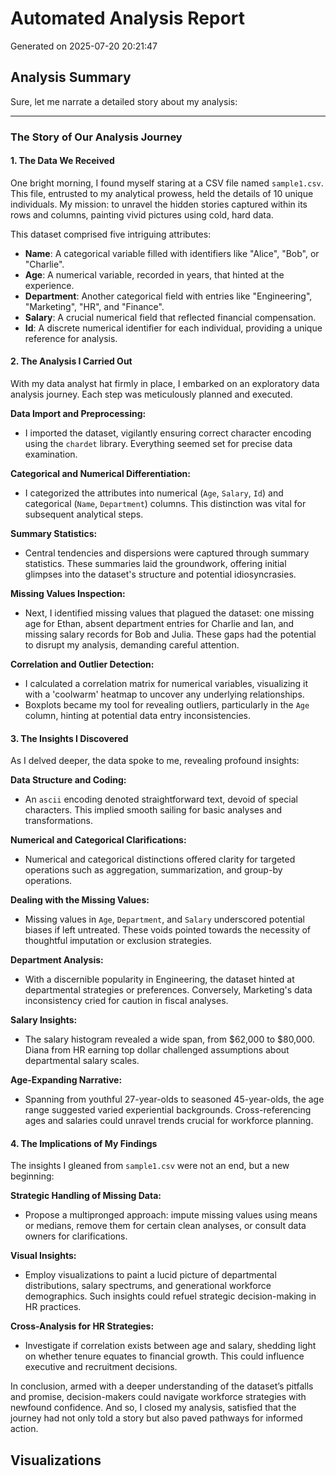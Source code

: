 # Automated Analysis Report

Generated on 2025-07-20 20:21:47

## Analysis Summary

Sure, let me narrate a detailed story about my analysis:

---

### The Story of Our Analysis Journey

#### 1. The Data We Received

One bright morning, I found myself staring at a CSV file named `sample1.csv`. This file, entrusted to my analytical prowess, held the details of 10 unique individuals. My mission: to unravel the hidden stories captured within its rows and columns, painting vivid pictures using cold, hard data.

This dataset comprised five intriguing attributes:
- **Name**: A categorical variable filled with identifiers like "Alice", "Bob", or "Charlie".
- **Age**: A numerical variable, recorded in years, that hinted at the experience.
- **Department**: Another categorical field with entries like "Engineering", "Marketing", "HR", and "Finance".
- **Salary**: A crucial numerical field that reflected financial compensation.
- **Id**: A discrete numerical identifier for each individual, providing a unique reference for analysis.

#### 2. The Analysis I Carried Out

With my data analyst hat firmly in place, I embarked on an exploratory data analysis journey. Each step was meticulously planned and executed.

**Data Import and Preprocessing:**
- I imported the dataset, vigilantly ensuring correct character encoding using the `chardet` library. Everything seemed set for precise data examination.

**Categorical and Numerical Differentiation:**
- I categorized the attributes into numerical (`Age`, `Salary`, `Id`) and categorical (`Name`, `Department`) columns. This distinction was vital for subsequent analytical steps.

**Summary Statistics:**
- Central tendencies and dispersions were captured through summary statistics. These summaries laid the groundwork, offering initial glimpses into the dataset's structure and potential idiosyncrasies.

**Missing Values Inspection:**
- Next, I identified missing values that plagued the dataset: one missing age for Ethan, absent department entries for Charlie and Ian, and missing salary records for Bob and Julia. These gaps had the potential to disrupt my analysis, demanding careful attention.

**Correlation and Outlier Detection:**
- I calculated a correlation matrix for numerical variables, visualizing it with a 'coolwarm' heatmap to uncover any underlying relationships.
- Boxplots became my tool for revealing outliers, particularly in the `Age` column, hinting at potential data entry inconsistencies.

#### 3. The Insights I Discovered

As I delved deeper, the data spoke to me, revealing profound insights:

**Data Structure and Coding:**
- An `ascii` encoding denoted straightforward text, devoid of special characters. This implied smooth sailing for basic analyses and transformations.

**Numerical and Categorical Clarifications:**
- Numerical and categorical distinctions offered clarity for targeted operations such as aggregation, summarization, and group-by operations.

**Dealing with the Missing Values:**
- Missing values in `Age`, `Department`, and `Salary` underscored potential biases if left untreated. These voids pointed towards the necessity of thoughtful imputation or exclusion strategies.

**Department Analysis:**
- With a discernible popularity in Engineering, the dataset hinted at departmental strategies or preferences. Conversely, Marketing's data inconsistency cried for caution in fiscal analyses.

**Salary Insights:**
- The salary histogram revealed a wide span, from $62,000 to $80,000. Diana from HR earning top dollar challenged assumptions about departmental salary scales.

**Age-Expanding Narrative:**
- Spanning from youthful 27-year-olds to seasoned 45-year-olds, the age range suggested varied experiential backgrounds. Cross-referencing ages and salaries could unravel trends crucial for workforce planning.

#### 4. The Implications of My Findings

The insights I gleaned from `sample1.csv` were not an end, but a new beginning:

**Strategic Handling of Missing Data:**
- Propose a multipronged approach: impute missing values using means or medians, remove them for certain clean analyses, or consult data owners for clarifications.

**Visual Insights:**
- Employ visualizations to paint a lucid picture of departmental distributions, salary spectrums, and generational workforce demographics. Such insights could refuel strategic decision-making in HR practices.

**Cross-Analysis for HR Strategies:**
- Investigate if correlation exists between age and salary, shedding light on whether tenure equates to financial growth. This could influence executive and recruitment decisions.

In conclusion, armed with a deeper understanding of the dataset’s pitfalls and promise, decision-makers could navigate workforce strategies with newfound confidence. And so, I closed my analysis, satisfied that the journey had not only told a story but also paved pathways for informed action.

## Visualizations

